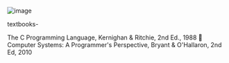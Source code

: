 ![image](https://github.com/ervardaan/UW-MADISON-CS-354/assets/86986617/6662b1c8-9137-47a4-b72d-e89185a2f231)

textbooks-

 The C Programming Language, Kernighan & Ritchie, 2nd Ed., 1988
 Computer Systems: A Programmer's Perspective, Bryant & O'Hallaron, 2nd Ed, 2010
